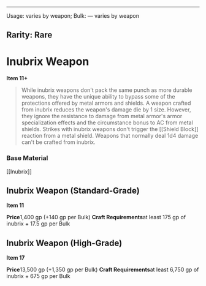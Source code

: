 
---
Usage: varies by weapon;
Bulk: — varies by weapon

Rarity: Rare
---

# Inubrix Weapon

**Item 11+**

> While inubrix weapons don't pack the same punch as more durable weapons, they have the unique ability to bypass some of the protections offered by metal armors and shields. A weapon crafted from inubrix reduces the weapon's damage die by 1 size. However, they ignore the resistance to damage from metal armor's armor specialization effects and the circumstance bonus to AC from metal shields. Strikes with inubrix weapons don't trigger the [[Shield Block]] reaction from a metal shield. Weapons that normally deal 1d4 damage can't be crafted from inubrix.

### Base Material

[[Inubrix]]

## Inubrix Weapon (Standard-Grade)

**Item 11**

**Price**1,400 gp (+140 gp per Bulk)
**Craft Requirements**at least 175 gp of inubrix + 17.5 gp per Bulk

## Inubrix Weapon (High-Grade)

**Item 17**

**Price**13,500 gp (+1,350 gp per Bulk)
**Craft Requirements**at least 6,750 gp of inubrix + 675 gp per Bulk
